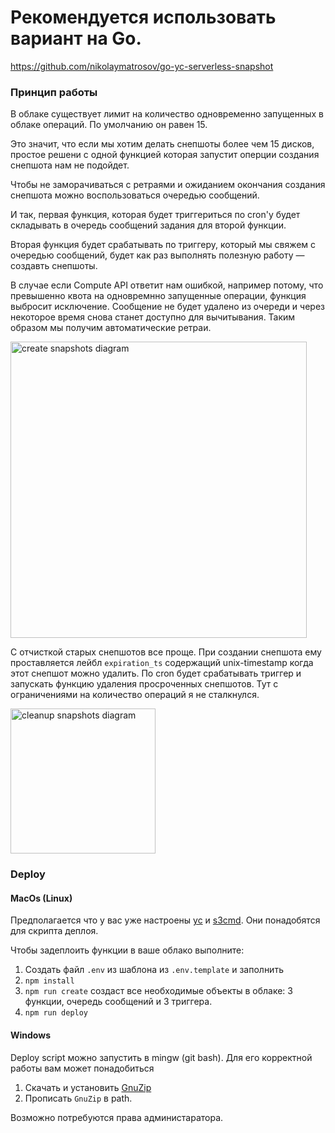 # Рекомендуется использовать вариант на Go.
https://github.com/nikolaymatrosov/go-yc-serverless-snapshot

### Принцип работы
В облаке существует лимит на количество одновременно запущенных в облаке операций. По умолчанию он равен 15.

Это значит, что если мы хотим делать снепшоты более чем 15 дисков, простое решени с одной функцией которая запустит оперции создания снепшота нам не подойдет.

Чтобы не заморачиваться с ретраями и ожиданием окончания создания снепшота можно воспользоваться очередью сообщений.

И так, первая функция, которая будет триггериться по cron'у будет складывать в очередь сообщений задания для второй функции.

Вторая функция будет срабатывать по триггеру, который мы свяжем с очередью сообщений, будет как раз выполнять полезную работу — создавть снепшоты.

В случае если Compute API ответит нам ошибкой, например потому, что превышенно квота на одновремнно запущенные операции, функция выбросит исключение.
Сообщение не будет удалено из очереди и через некоторое время снова станет доступно для вычитывания. Таким образом мы получим автоматические ретраи.

<img src="assets/create.png" width="474px" alt="create snapshots diagram">

С отчисткой старых  снепшотов все проще. При создании снепшота ему проставляется лейбл `expiration_ts` содержащий unix-timestamp когда этот снепшот можно удалить.
По cron будет срабатывать триггер и запускать функцию удаления просроченных снепшотов. Тут с ограничениями на количество операций я не сталкнулся.

<img src="assets/cleanup.png" width="232px" alt="cleanup snapshots diagram">

### Deploy
#### MacOs (Linux)
Предполагается что у вас уже настроены [yc](https://cloud.yandex.ru/docs/cli/quickstart) и [s3cmd](https://cloud.yandex.ru/docs/storage/instruments/s3cmd). Они понадобятся для скрипта деплоя.

Чтобы задеплоить функции в ваше облако выполните:
1. Создать файл `.env` из шаблона из `.env.template` и заполнить
1. `npm install`
1. `npm run create` создаст все необходимые объекты в облаке: 3 функции, очередь сообщений и 3 триггера.
1. `npm run deploy`

#### Windows

Deploy script можно запустить в mingw (git bash).
Для его корректной работы вам может понадобиться
1. Скачать и установить [GnuZip](http://gnuwin32.sourceforge.net/packages/zip.htm)
1. Прописать `GnuZip` в path.

Возможно потребуются права администаратора.
